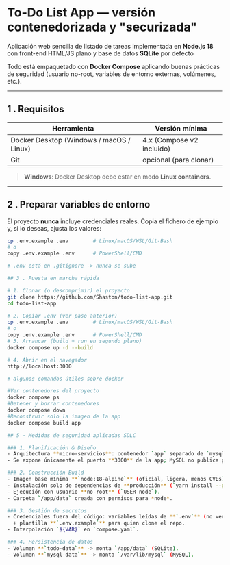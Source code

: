 # To-Do List App — versión contenedorizada y "securizada"

Aplicación web sencilla de listado de tareas implementada en **Node.js 18** con front-end HTML/JS plano y base de datos **SQLite** por defecto  

Todo está empaquetado con **Docker Compose** aplicando buenas prácticas de seguridad (usuario no-root, variables de entorno externas, volúmenes, etc.).

---

## 1 . Requisitos

| Herramienta | Versión mínima |
|-------------|----------------|
| Docker Desktop (Windows / macOS / Linux) | 4.x (Compose v2 incluido) |
| Git | opcional (para clonar) |

> **Windows**: Docker Desktop debe estar en modo **Linux containers**.

---

## 2 . Preparar variables de entorno

El proyecto **nunca** incluye credenciales reales.
Copia el fichero de ejemplo y, si lo deseas, ajusta los valores:

```bash
cp .env.example .env        # Linux/macOS/WSL/Git-Bash
# o
copy .env.example .env      # PowerShell/CMD

# .env está en .gitignore -> nunca se sube

## 3 . Puesta en marcha rápida

# 1. Clonar (o descomprimir) el proyecto
git clone https://github.com/Shaston/todo-list-app.git
cd todo-list-app

# 2. Copiar .env (ver paso anterior)
cp .env.example .env        # Linux/macOS/WSL/Git-Bash
# o
copy .env.example .env      # PowerShell/CMD
# 3. Arrancar (build + run en segundo plano)
docker compose up -d --build

# 4. Abrir en el navegador
http://localhost:3000

# algunos comandos útiles sobre docker

#Ver contenedores del proyecto
docker compose ps
#Detener y borrar contenedores
docker compose down
#Reconstruir solo la imagen de la app
docker compose build app

## 5 · Medidas de seguridad aplicadas SDLC

### 1. Planificación & Diseño
- Arquitectura **micro-servicios**: contenedor `app` separado de `mysql`, comunicación solo por red interna Docker.
- Se expone únicamente el puerto **3000** de la app; MySQL no publica puertos por defecto -> menor superficie de ataque.

### 2. Construcción Build
- Imagen base mínima **`node:18-alpine`** (oficial, ligera, menos CVEs).
- Instalación solo de dependencias de **producción** (`yarn install --production`).
- Ejecución con usuario **no-root** (`USER node`).
- Carpeta `/app/data` creada con permisos para *node*.

### 3. Gestión de secretos
- Credenciales fuera del código: variables leídas de **`.env`** (no versionado)
  + plantilla **`.env.example`** para quien clone el repo.
- Interpolación `${VAR}` en `compose.yaml`.

### 4. Persistencia de datos
- Volumen **`todo-data`** -> monta `/app/data` (SQLite).
- Volumen **`mysql-data`** -> monta `/var/lib/mysql` (MySQL).
